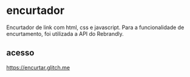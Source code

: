 # encurtador
Encurtador de link com html, css e javascript.
Para a funcionalidade de encurtamento, foi utilizada a API do Rebrandly.

## acesso
https://encurtar.glitch.me
